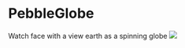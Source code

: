 # PebbleGlobe
Watch face with a view earth as a spinning globe
![](https://github.com/gitvestman/PebbleGlobe/master/pebble-screenshot.gif)
